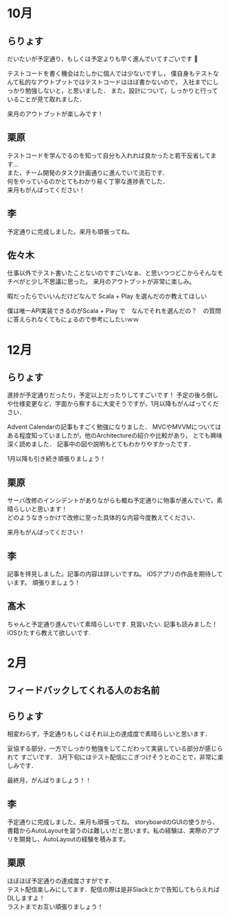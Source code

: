 # 10月

## らりょす

だいたいが予定通り，もしくは予定よりも早く進んでいてすごいです :clap:

テストコードを書く機会はたしかに個人では少ないですし，
僕自身もテストなんて私的なアウトプットではテストコードはほぼ書かないので，
入社までにしっかり勉強しないと，と思いました．
また，設計について，しっかりと行っていることが見て取れました．

来月のアウトプットが楽しみです！

## 栗原

テストコードを学んでるのを知って自分も入れれば良かったと若干反省してます…  
また，チーム開発のタスク計画通りに進んでいて流石です．  
何をやっているのかとてもわかり易く丁寧な進捗表でした．  
来月もがんばってください！

## 李
予定通りに完成しました。来月も頑張ってね。

## 佐々木

仕事以外でテスト書いたことないのですごいなぁ、と思いつつどこからそんなモチベがと少し不思議に思った。
来月のアウトプットが非常に楽しみ。

暇だったらでいいんだけどなんで Scala + Play を選んだのか教えてほしい

僕は唯一API実装できるのがScala + Play で　なんでそれを選んだの？　の質問に答えられなくてもにょるので参考にしたいｗｗ

# 12月

## らりょす

進捗が予定通りだったり，予定以上だったりしてすごいです！
予定の後ろ倒しや仕様変更など，字面から察するに大変そうですが，1月以降もがんばってください．

Advent Calendarの記事もすごく勉強になりました．
MVCやMVVMについてはある程度知っていましたが，他のArchitectureの紹介や比較があり，
とても興味深く読めました．
記事中の図や説明もとてもわかりやすかったです．

1月以降も引き続き頑張りましょう！

## 栗原

サーバ改修のインシデントがありながらも概ね予定通りに物事が進んでいて，素晴らしいと思います！  
どのようなきっかけで改修に至った具体的な内容今度教えてください． 

来月もがんばってください！

## 李
記事を拝見しました。記事の内容は詳しいですね。
iOSアプリの作品を期待しています。
頑張りましょう！

## 髙木

ちゃんと予定通り進んでいて素晴らしいです. 見習いたい.
記事も読みました！iOSひたすら教えて欲しいです.

# 2月

## フィードバックしてくれる人のお名前

## らりょす

相変わらず，予定通りもしくはそれ以上の達成度で素晴らしいと思います．

妥協する部分，一方でしっかり勉強をしてこだわって実装している部分が感じられて
すごいです．
3月下旬にはテスト配信にこぎつけそうとのことで，非常に楽しみです．

最終月，がんばりましょう！！

## 李
予定通りに完成しました。来月も頑張ってね。
storyboardのGUIの使うから、書籍からAutoLayoutを習うのは難しいだと思います。私の経験は、実際のアプリを開発し、AutoLayoutの経験を積みます。

## 栗原

ほぼほぼ予定通りの達成度さすがです．  
テスト配信楽しみにしてます．配信の際は是非Slackとかで告知してもらえればDLしますよ！  
ラストまでお互い頑張りましょう！
